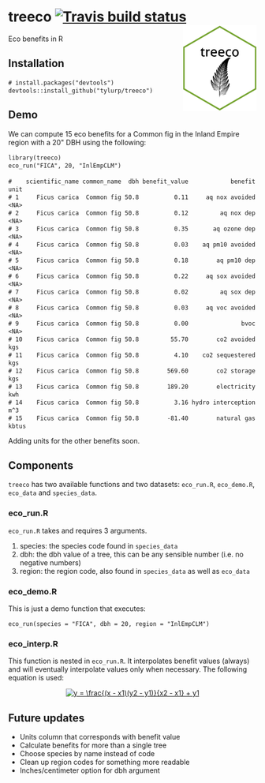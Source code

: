 # treeco [![Travis build status](https://travis-ci.org/tyluRp/treeco.svg?branch=master)](https://travis-ci.org/tyluRp/treeco) <img src="inst/figures/treeco.png" align="right" width=150/>


Eco benefits in R

## Installation

```
# install.packages("devtools")
devtools::install_github("tylurp/treeco")
```

## Demo

We can compute 15 eco benefits for a Common fig in the Inland Empire region with a 20" DBH using the following:

```
library(treeco)
eco_run("FICA", 20, "InlEmpCLM")

#    scientific_name common_name  dbh benefit_value            benefit  unit
# 1     Ficus carica  Common fig 50.8          0.11     aq nox avoided  <NA>
# 2     Ficus carica  Common fig 50.8          0.12         aq nox dep  <NA>
# 3     Ficus carica  Common fig 50.8          0.35       aq ozone dep  <NA>
# 4     Ficus carica  Common fig 50.8          0.03    aq pm10 avoided  <NA>
# 5     Ficus carica  Common fig 50.8          0.18        aq pm10 dep  <NA>
# 6     Ficus carica  Common fig 50.8          0.22     aq sox avoided  <NA>
# 7     Ficus carica  Common fig 50.8          0.02         aq sox dep  <NA>
# 8     Ficus carica  Common fig 50.8          0.03     aq voc avoided  <NA>
# 9     Ficus carica  Common fig 50.8          0.00               bvoc  <NA>
# 10    Ficus carica  Common fig 50.8         55.70        co2 avoided   kgs
# 11    Ficus carica  Common fig 50.8          4.10    co2 sequestered   kgs
# 12    Ficus carica  Common fig 50.8        569.60        co2 storage   kgs
# 13    Ficus carica  Common fig 50.8        189.20        electricity   kwh
# 14    Ficus carica  Common fig 50.8          3.16 hydro interception   m^3
# 15    Ficus carica  Common fig 50.8        -81.40        natural gas kbtus
```

Adding units for the other benefits soon.

## Components

`treeco` has two available functions and two datasets: `eco_run.R`, `eco_demo.R`, `eco_data` and `species_data`.

### eco_run.R

`eco_run.R` takes and requires 3 arguments.

1. species: the species code found in `species_data`
2. dbh: the dbh value of a tree, this can be any sensible number (i.e. no negative numbers)
3. region: the region code, also found in `species_data` as well as `eco_data`

### eco_demo.R

This is just a demo function that executes:

```
eco_run(species = "FICA", dbh = 20, region = "InlEmpCLM")
```

### eco_interp.R

This function is nested in `eco_run.R`. It interpolates benefit values (always) and will eventually interpolate values only when necessary. The following equation is used:

<p align="center"><a href="http://www.codecogs.com/eqnedit.php?latex=y&space;=&space;\frac{(x&space;-&space;x1)(y2&space;-&space;y1)}{x2&space;-&space;x1}&space;&plus;&space;y1" target="_blank"><img src="http://latex.codecogs.com/svg.latex?y&space;=&space;\frac{(x&space;-&space;x1)(y2&space;-&space;y1)}{x2&space;-&space;x1}&space;&plus;&space;y1" title="y = \frac{(x - x1)(y2 - y1)}{x2 - x1} + y1" /></a></p>

## Future updates

* Units column that corresponds with benefit value
* Calculate benefits for more than a single tree
* Choose species by name instead of code
* Clean up region codes for something more readable
* Inches/centimeter option for dbh argument
